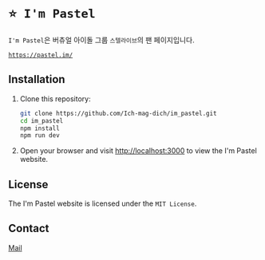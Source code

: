 # `⭐ I'm Pastel`

`I'm Pastel`은 버츄얼 아이돌 그룹 `스텔라이브`의 팬 페이지입니다.

[`https://pastel.im/`](https://pastel.im/)

## Installation

1. Clone this repository:

   ```bash
   git clone https://github.com/Ich-mag-dich/im_pastel.git
   cd im_pastel
   npm install
   npm run dev
   ```

2. Open your browser and visit <http://localhost:3000> to view the I'm Pastel website.

## License

The I'm Pastel website is licensed under the `MIT License`.

## Contact

[Mail](mailto:san02@kakao.com)
